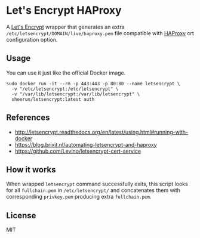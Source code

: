 # Let's Encrypt HAProxy

A [Let's Encrypt](https://github.com/letsencrypt/letsencrypt) wrapper that generates an extra `/etc/letsencrypt/DOMAIN/live/haproxy.pem` file compatible with [HAProxy](https://serversforhackers.com/using-ssl-certificates-with-haproxy) crt configuration option.

## Usage

You can use it just like the official Docker image.

```
sudo docker run -it --rm -p 443:443 -p 80:80 --name letsencrypt \
  -v "/etc/letsencrypt:/etc/letsencrypt" \
  -v "/var/lib/letsencrypt:/var/lib/letsencrypt" \
  sheerun/letsencrypt:latest auth
```

## References

- http://letsencrypt.readthedocs.org/en/latest/using.html#running-with-docker
- https://blog.brixit.nl/automating-letsencrypt-and-haproxy
- https://github.com/Levino/letsencrypt-cert-service

## How it works

When wrapped `letsencrypt` command successfully exits, this script looks for all `fullchain.pem` in `/etc/letsencrypt/` and concatenates them with corresponding `privkey.pem` producing extra `fullchain.pem`.

## License

MIT
